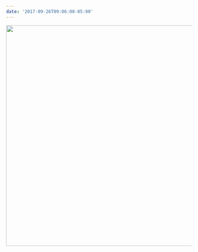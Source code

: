 ```yaml
---
date: '2017-09-26T09:06:08-05:00'
---
```



<img src="/posts/uploads/2017/4d100ae5fe.jpg" width="600" height="600" />

